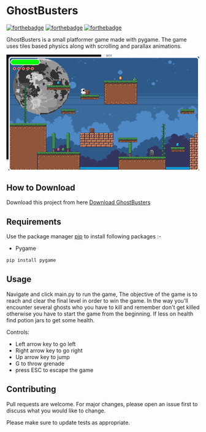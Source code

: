# GhostBusters

[![forthebadge](https://forthebadge.com/images/badges/built-with-love.svg)](https://forthebadge.com)
[![forthebadge](https://forthebadge.com/images/badges/built-with-swag.svg)](https://forthebadge.com)
[![forthebadge](https://forthebadge.com/images/badges/made-with-python.svg)](https://forthebadge.com)

GhostBusters is a small platformer game made with pygame. The game uses tiles based physics along with scrolling and parallax animations.

![Alt text](app.png?raw=true "GhostBusters")

## How to Download

Download this project from here [Download GhostBusters](https://downgit.github.io/#/home?url=https://github.com/pyGuru123/Python-Games/tree/master/GhostBusters)

## Requirements

Use the package manager [pip](https://pip.pypa.io/en/stable/) to install following packages :-
* Pygame

```bash
pip install pygame
```

## Usage

Navigate and click main.py to run the game, The objective of the game is to reach and clear the final level in order to win the game. In the way you'll encounter several ghosts who you have to kill and remember don't get killed otherwise you have to start the game from the beginning. If less on health find potion jars to get some health.

Controls:
* Left arrow key to go left
* Right arrow key to go right
* Up arrow key to jump
* G to throw grenade
* press ESC to escape the game

## Contributing

Pull requests are welcome. For major changes, please open an issue first to discuss what you would like to change.

Please make sure to update tests as appropriate.